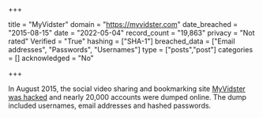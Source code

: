 +++

title = "MyVidster"
domain = "https://myvidster.com"
date_breached = "2015-08-15"
date = "2022-05-04"
record_count = "19,863"
privacy = "Not rated"
Verified = "True"
hashing = ["SHA-1"]
breached_data = ["Email addresses", "Passwords", "Usernames"]
type = ["posts","post"]
categories = []
acknowledged = "No"


+++


In August 2015, the social video sharing and bookmarking site <a href="https://www.reddit.com/r/pwned/comments/3h4tud/myvidstercom_hacked_1_million_member_database/" target="_blank" rel="noopener">MyVidster was hacked</a> and nearly 20,000 accounts were dumped online. The dump included usernames, email addresses and hashed passwords.

